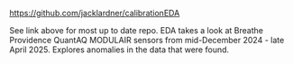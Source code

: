 https://github.com/jacklardner/calibrationEDA

See link above for most up to date repo. EDA takes a look at Breathe Providence
QuantAQ MODULAIR sensors from mid-December 2024 - late April 2025. Explores
anomalies in the data that were found.